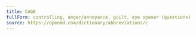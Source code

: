 ```yaml
---
title: CAGE
fullForm: controlling, anger/annoyance, guilt, eye opener (questions)
source: https://openmd.com/dictionary/abbreviations/c
---
```

